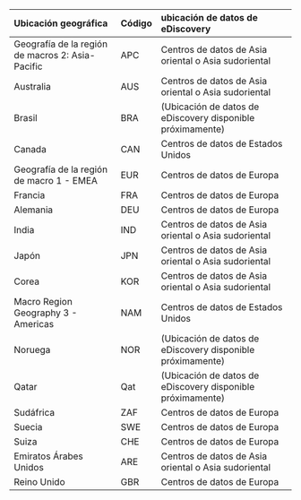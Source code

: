 
|  Ubicación geográfica                          |  Código  |  ubicación de datos de eDiscovery        |
|:---------------------------------------|:-------|:---------------------------------|
|Geografía de la región de macros 2: Asia-Pacific |APC     |Centros de datos de Asia oriental o Asia sudoriental|
|Australia                               |AUS     |Centros de datos de Asia oriental o Asia sudoriental|
|Brasil                                  |BRA     |(Ubicación de datos de eDiscovery disponible próximamente)|
|Canada                                  |CAN     |Centros de datos de Estados Unidos                    |
|Geografía de la región de macro 1 - EMEA         |EUR     |Centros de datos de Europa                |
|Francia                                  |FRA     |Centros de datos de Europa                |
|Alemania                                 |DEU     |Centros de datos de Europa                |
|India                                   |IND     |Centros de datos de Asia oriental o Asia sudoriental|
|Japón                                   |JPN     |Centros de datos de Asia oriental o Asia sudoriental|
|Corea                                   |KOR     |Centros de datos de Asia oriental o Asia sudoriental|
|Macro Region Geography 3 - Americas     |NAM     |Centros de datos de Estados Unidos                    |
|Noruega                                  |NOR     |(Ubicación de datos de eDiscovery disponible próximamente)|
|Qatar                                   |Qat     |(Ubicación de datos de eDiscovery disponible próximamente)|
|Sudáfrica                            |ZAF     |Centros de datos de Europa                |
|Suecia                                  |SWE     |Centros de datos de Europa                |
|Suiza                             |CHE     |Centros de datos de Europa                |
|Emiratos Árabes Unidos                    |ARE     |Centros de datos de Asia oriental o Asia sudoriental|
|Reino Unido                          |GBR     |Centros de datos de Europa                |
